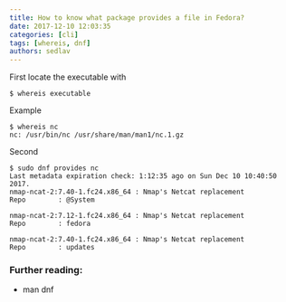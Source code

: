 ```yaml
---
title: How to know what package provides a file in Fedora?
date: 2017-12-10 12:03:35
categories: [cli]
tags: [whereis, dnf]
authors: sedlav
---
```


First locate the executable with

```
$ whereis executable
```

Example

```
$ whereis nc
nc: /usr/bin/nc /usr/share/man/man1/nc.1.gz
```

Second

```
$ sudo dnf provides nc
Last metadata expiration check: 1:12:35 ago on Sun Dec 10 10:40:50 2017.
nmap-ncat-2:7.40-1.fc24.x86_64 : Nmap's Netcat replacement
Repo        : @System

nmap-ncat-2:7.12-1.fc24.x86_64 : Nmap's Netcat replacement
Repo        : fedora

nmap-ncat-2:7.40-1.fc24.x86_64 : Nmap's Netcat replacement
Repo        : updates

```

### Further reading:

* man dnf
